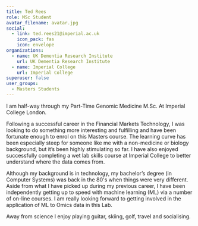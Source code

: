 ```yaml
---
title: Ted Rees
role: MSc Student
avatar_filename: avatar.jpg
social:
  - link: ted.rees21@imperial.ac.uk
    icon_pack: fas
    icon: envelope
organizations:
  - name: UK Dementia Research Institute
    url: UK Dementia Research Institute
  - name: Imperial College
    url: Imperial College
superuser: false
user_groups:
  - Masters Students
---
```


I am half-way through my Part-Time Genomic Medicine M.Sc. At Imperial College London.

Following a successful career in the Financial Markets Technology, I was looking to do something more interesting and fulfilling and have been fortunate enough to enrol on this Masters course. The learning curve has been especially steep for someone like me with a non-medicine or biology background, but it’s been highly stimulating so far. I have also enjoyed successfully completing a wet lab skills course at Imperial College to better understand where the data comes from.

Although my background is in technology, my bachelor’s degree (in Computer Systems) was back in the 80's when things were very different. Aside from what I have picked up during my previous career, I have been independently getting up to speed with machine learning (ML) via a number of on-line courses.  I am really looking forward to getting involved in the application of ML to Omics data in this Lab.

Away from science I enjoy playing guitar, skiing, golf, travel and socialising.